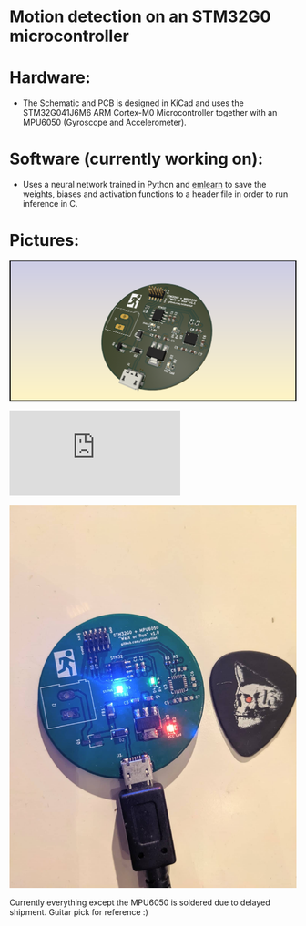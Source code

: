 # Motion detection on an STM32G0 microcontroller

# Hardware: 
  - The Schematic and PCB is designed in KiCad and uses the STM32G041J6M6 ARM Cortex-M0 Microcontroller together with an MPU6050 (Gyroscope and Accelerometer).

# Software (currently working on):
- Uses a neural network trained in Python and [emlearn](https://github.com/emlearn/emlearn) to save the weights, biases and activation functions to a header file in order to run inference in C.

# Pictures:
![3D View](https://github.com/ollieelliot/STM32G0-WalkRunNN/blob/main/Documentation_Photos_etc/STM32G0_MPU6050_Rounded_3D_v1_1.png)

![3D View](https://github.com/ollieelliot/STM32G0-WalkRunNN/blob/main/Documentation_Photos_etc/STM32G0_MPU6050.pdf)

![3D View](https://github.com/ollieelliot/STM32G0-WalkRunNN/blob/main/Documentation_Photos_etc/V_1_1_pic3.jpg)



Currently everything except the MPU6050 is soldered due to delayed shipment. 
Guitar pick for reference :)

